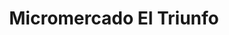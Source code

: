 ---
title: "Micromercado El Triunfo"
url: /floridablanca/micromercado-el-triunfo/
shop: tienda rural
---